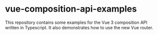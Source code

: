# vue-composition-api-examples

This repository contains some examples for the Vue 3 composition API written in Typescript. It also demonstrates how to use the new Vue router.
